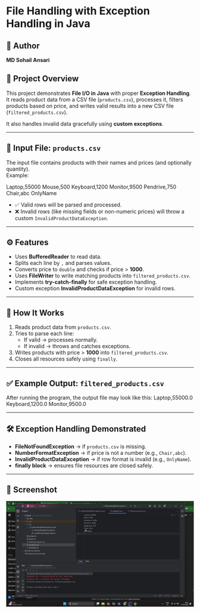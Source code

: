# File Handling with Exception Handling in Java

## 📌 Author
**MD Sohail Ansari**

## 📖 Project Overview
This project demonstrates **File I/O in Java** with proper **Exception Handling**.  
It reads product data from a CSV file (`products.csv`), processes it, filters products based on price, and writes valid results into a new CSV file (`filtered_products.csv`).  

It also handles invalid data gracefully using **custom exceptions**.


---

## 📝 Input File: `products.csv`
The input file contains products with their names and prices (and optionally quantity).  
Example:

Laptop,55000
Mouse,500
Keyboard,1200
Monitor,9500
Pendrive,750
Chair,abc
OnlyName


- ✅ Valid rows will be parsed and processed.  
- ❌ Invalid rows (like missing fields or non-numeric prices) will throw a custom `InvalidProductDataException`.

---

## ⚙️ Features
- Uses **BufferedReader** to read data.
- Splits each line by `,` and parses values.
- Converts price to `double` and checks if price > **1000**.
- Uses **FileWriter** to write matching products into `filtered_products.csv`.
- Implements **try-catch-finally** for safe exception handling.
- Custom exception **InvalidProductDataException** for invalid rows.

---

## 🚀 How It Works
1. Reads product data from `products.csv`.
2. Tries to parse each line:
   - If valid → processes normally.
   - If invalid → throws and catches exceptions.
3. Writes products with price > **1000** into `filtered_products.csv`.
4. Closes all resources safely using `finally`.

---

## ✅ Example Output: `filtered_products.csv`
After running the program, the output file may look like this:
Laptop,55000.0
Keyboard,1200.0
Monitor,9500.0


---

## 🛠️ Exception Handling Demonstrated
- **FileNotFoundException** → if `products.csv` is missing.  
- **NumberFormatException** → if price is not a number (e.g., `Chair,abc`).  
- **InvalidProductDataException** → if row format is invalid (e.g., `OnlyName`).  
- **finally block** → ensures file resources are closed safely.

---
## 📸 Screenshot
![Screenshot](Screenshot.png)


